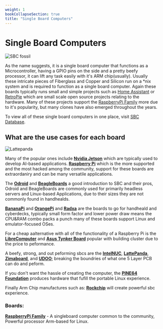 ```yaml
---
weight: 1
bookCollapseSection: true
title: "Single Board Computers"
---
```


# Single Board Computers

![SBC fossil](/electrical-book/img/sbchistory.JPG)

As the name suggests, it is a single board computer that functions as a Microcontroller, having a GPIO pins on the side and a pretty beefy processor, it can lift any task easily with it's ARM chip(usually). Usually these intricate pieces of Fiberglass and Copper and Silicon run on a *nix system and is required to function as a single board computer. Again these boards typically runs small and simple projects such as [Home Assistant](https://www.home-assistant.io/) or [RetroPie](https://retropie.org.uk/) which are small scale open source projects relating to the hardware. Many of these projects support the [RaspberryPi Family](/electrical-book/docs/sbc/raspberrypi) more due to it's popularity, but many clones have also emerged throughout the years.   

To view all of these single board computers in one place, visit [SBC Database](https://hackerboards.com/ "boardsdb.com").   

## What are the use cases for each board

![Lattepanda](/electrical-book/img/lattepanda.jpg)

Many of the popular ones include **[Nvidia Jetson](https://developer.nvidia.com/embedded/jetson-developer-kits)** which are typically used to develop AI-based applications. **[Raspberry Pi](https://www.raspberrypi.com/products/)** which is the more supported and the most hacked among the community, support for these boards are extraordaniry and can be many versatile applications. 

The **[Odroid](https://www.hardkernel.com/product/)** and **[BeagleBoards](https://www.beagleboard.org/boards)** a good introduction to SBC and their pros, Odroid and BeagleBoards are commonly used for primarily headless servers and Linux-based Applications, due to their sizes they are not commonly found in handhealds.  
 
**[BananaPi](https://www.banana-pi.org/en/banana-pi-sbcs/)** and **[OrangePi](http://www.orangepi.org/html/hardWare/computerAndMicrocontrollers/index.html)** and **[Radxa](https://radxa.com/products)** are the boards to go for handheald and cyberdecks, typically small form factor and lower power draw means the CPU&RAM combo packs a punch many of these boards support Linux and emulator-focused OSes.  

For a cheap aalternative with all of the functionality of a Raspberry Pi is the **[LibreComputer](https://libre.computer/products/aml-s905x-cc/)** and **[Asus Tynker Board](https://www.asus.com/us/networking-iot-servers/aiot-industrial-solutions/all-series/tinker-board/)** popular with building cluster due to the price to peformance.  

A beefy, strong, and out peforming sbcs are the **[IntelNUC](https://www.intel.com/content/www/us/en/products/details/nuc/boards/products.html)**, **[LattePanda](https://www.lattepanda.com/)**, **[Zimaboard](https://www.zimaboard.com/zimaboard/product)**, and **[UDOO](https://www.udoo.org/discover-the-udoo-bolt/)**; breaking the boundries of what one 5 Layer PCB can do and peform.  

If you don't want the hassle of creating the computer, the **[PINE64 Foundation](https://pine64.com/)** produces hardware that fufill the portable Linux experience.  

Finally Arm Chip manufactures such as: **[Rockchip](https://www.aliexpress.us/item/2255799937473030.html?ws_ab_test=searchweb0_0%2Csearchweb201602_0%2Csearchweb201603_0%2CppcSwitch_0&algo_pvid=efd5558c-ecb4-451c-92d7-2dcd081f8841&algo_expid=efd5558c-ecb4-451c-92d7-2dcd081f8841-13&gatewayAdapt=glo2usa4itemAdapt)** will create powerful sbc experience.  

### Boards:

**[RaspberryPi Family](/electrical-book/docs/sbc/raspberrypi)** - A singleboard computer common to the community, Powerful processor Arm-based for Linux. 
